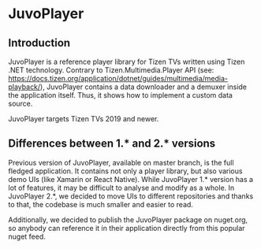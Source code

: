 JuvoPlayer
=======

## Introduction

JuvoPlayer is a reference player library for Tizen TVs written using Tizen .NET technology.
Contrary to Tizen.Multimedia.Player API
(see: https://docs.tizen.org/application/dotnet/guides/multimedia/media-playback/),
JuvoPlayer contains a data downloader and a demuxer inside the application itself.
Thus, it shows how to implement a custom data source.

JuvoPlayer targets Tizen TVs 2019 and newer.

## Differences between 1.* and 2.* versions

Previous version of JuvoPlayer, available on master branch, is the full fledged application.
It contains not only a player library, but also various demo UIs (like Xamarin or React Native).
While JuvoPlayer 1.* version has a lot of features, it may be difficult to analyse and modify
as a whole. In JuvoPlayer 2.*, we decided to move UIs to different repositories and thanks to that,
the codebase is much smaller and easier to read.

Additionally, we decided to publish the JuvoPlayer package on nuget.org, so anybody can reference
it in their application directly from this popular nuget feed.